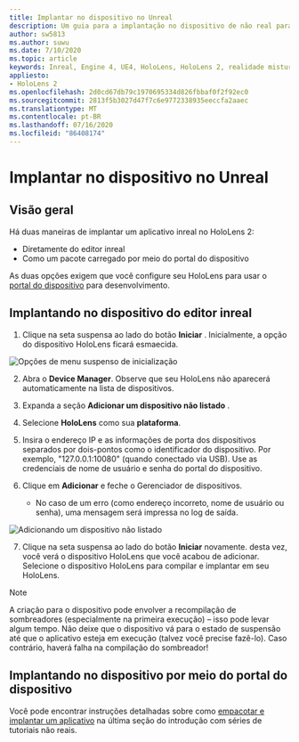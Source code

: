 ```yaml
---
title: Implantar no dispositivo no Unreal
description: Um guia para a implantação no dispositivo de não real para o HoloLens 2
author: sw5813
ms.author: suwu
ms.date: 7/10/2020
ms.topic: article
keywords: Inreal, Engine 4, UE4, HoloLens, HoloLens 2, realidade misturada, implantar no dispositivo, PC, documentação
appliesto:
- HoloLens 2
ms.openlocfilehash: 2d0cd67db79c1970695334d826fbbaf0f2f92ec0
ms.sourcegitcommit: 2813f5b3027d47f7c6e9772338935eeccfa2aaec
ms.translationtype: MT
ms.contentlocale: pt-BR
ms.lasthandoff: 07/16/2020
ms.locfileid: "86408174"
---
```

# <a name="deploy-to-device-in-unreal"></a>Implantar no dispositivo no Unreal

## <a name="overview"></a>Visão geral
Há duas maneiras de implantar um aplicativo inreal no HoloLens 2: 
* Diretamente do editor inreal
* Como um pacote carregado por meio do portal do dispositivo

As duas opções exigem que você configure seu HoloLens para usar o [portal do dispositivo](using-the-windows-device-portal.md) para desenvolvimento. 

## <a name="deploying-to-device-from-the-unreal-editor"></a>Implantando no dispositivo do editor inreal

1. Clique na seta suspensa ao lado do botão **Iniciar** . Inicialmente, a opção do dispositivo HoloLens ficará esmaecida.

![Opções de menu suspenso de inicialização](images/unreal/launch-dropdown.png)

2. Abra o **Device Manager**. Observe que seu HoloLens não aparecerá automaticamente na lista de dispositivos.

3. Expanda a seção **Adicionar um dispositivo não listado** .

4. Selecione **HoloLens** como sua **plataforma**.

5. Insira o endereço IP e as informações de porta dos dispositivos separados por dois-pontos como o identificador do dispositivo. Por exemplo, "127.0.0.1:10080" (quando conectado via USB). Use as credenciais de nome de usuário e senha do portal do dispositivo.

6. Clique em **Adicionar** e feche o Gerenciador de dispositivos. 
    * No caso de um erro (como endereço incorreto, nome de usuário ou senha), uma mensagem será impressa no log de saída.

![Adicionando um dispositivo não listado](images/unreal/add-unlisted-device.png)

7. Clique na seta suspensa ao lado do botão **Iniciar** novamente. desta vez, você verá o dispositivo HoloLens que você acabou de adicionar. Selecione o dispositivo HoloLens para compilar e implantar em seu HoloLens. 

>[!NOTE]
>A criação para o dispositivo pode envolver a recompilação de sombreadores (especialmente na primeira execução) – isso pode levar algum tempo. Não deixe que o dispositivo vá para o estado de suspensão até que o aplicativo esteja em execução (talvez você precise fazê-lo). Caso contrário, haverá falha na compilação do sombreador!

## <a name="deploying-to-device-via-device-portal"></a>Implantando no dispositivo por meio do portal do dispositivo

Você pode encontrar instruções detalhadas sobre como [empacotar e implantar um aplicativo](unreal-uxt-ch6.md#packaging-and-deploying-the-app-via-device-portal) na última seção do introdução com séries de tutoriais não reais.
